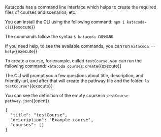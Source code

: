 Katacoda has a command line interface which helps to create the required files of courses and scenarios, etc.

You can install the CLI using the following command:
`npm i katacoda-cli`{{execute}}

The commands follow the syntax
`$ katacoda COMMAND`

If you need help, to see the available commands, you can run
`katacoda --help`{{execute}}

To create a course, for example, called `testCourse`, you can run the following command:
`katacoda courses:create`{{execute}}

The CLI will prompt you a few questions about title, description, and friendly-url, and after that will create the pathway file and the folder.
`ls testCourse*`{{execute}}

You can see the definition of the empty course in `testCourse-pathway.json`{{open}}

<pre class="file">
{
  "title": "testCourse",
  "description": "Example course",
  "courses": []
}
</pre>